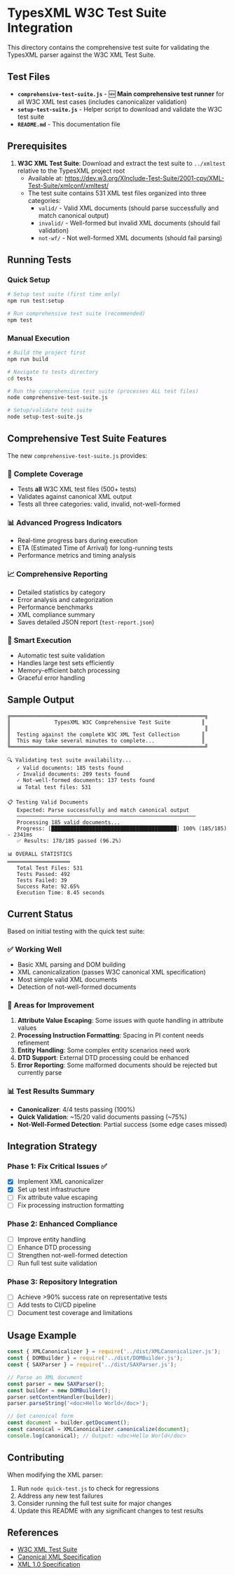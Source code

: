 # TypesXML W3C Test Suite Integration

This directory contains the comprehensive test suite for validating the TypesXML parser against the W3C XML Test Suite.

## Test Files

- **`comprehensive-test-suite.js`** - 🆕 **Main comprehensive test runner** for all W3C XML test cases (includes canonicalizer validation)
- **`setup-test-suite.js`** - Helper script to download and validate the W3C test suite
- **`README.md`** - This documentation file

## Prerequisites

1. **W3C XML Test Suite**: Download and extract the test suite to `../xmltest` relative to the TypesXML project root
   - Available at: <https://dev.w3.org/XInclude-Test-Suite/2001-cpy/XML-Test-Suite/xmlconf/xmltest/>
   - The test suite contains 531 XML test files organized into three categories:
     - `valid/` - Valid XML documents (should parse successfully and match canonical output)
     - `invalid/` - Well-formed but invalid XML documents (should fail validation)
     - `not-wf/` - Not well-formed XML documents (should fail parsing)

## Running Tests

### Quick Setup

```bash
# Setup test suite (first time only)
npm run test:setup

# Run comprehensive test suite (recommended)
npm test
```

### Manual Execution

```bash
# Build the project first
npm run build

# Navigate to tests directory
cd tests

# Run the comprehensive test suite (processes ALL test files)
node comprehensive-test-suite.js

# Setup/validate test suite
node setup-test-suite.js
```

## Comprehensive Test Suite Features

The new `comprehensive-test-suite.js` provides:

### 🎯 **Complete Coverage**

- Tests **all** W3C XML test files (500+ tests)
- Validates against canonical XML output
- Tests all three categories: valid, invalid, not-well-formed

### 📊 **Advanced Progress Indicators**

- Real-time progress bars during execution
- ETA (Estimated Time of Arrival) for long-running tests
- Performance metrics and timing analysis

### 📈 **Comprehensive Reporting**

- Detailed statistics by category
- Error analysis and categorization
- Performance benchmarks
- XML compliance summary
- Saves detailed JSON report (`test-report.json`)

### 🚀 **Smart Execution**

- Automatic test suite validation
- Handles large test sets efficiently
- Memory-efficient batch processing
- Graceful error handling

## Sample Output

```
╔══════════════════════════════════════════════════════════════╗
║              TypesXML W3C Comprehensive Test Suite          ║
║                                                              ║
║  Testing against the complete W3C XML Test Collection       ║
║  This may take several minutes to complete...               ║
╚══════════════════════════════════════════════════════════════╝

🔍 Validating test suite availability...
   ✓ Valid documents: 185 tests found
   ✓ Invalid documents: 209 tests found
   ✓ Not-well-formed documents: 137 tests found
   📊 Total test files: 531

📋 Testing Valid Documents
   Expected: Parse successfully and match canonical output
   ─────────────────────────────────────────────────────────
   Processing 185 valid documents...
   Progress: [████████████████████████████████████████] 100% (185/185) - 2341ms
   ✅ Results: 178/185 passed (96.2%)

📊 OVERALL STATISTICS
════════════════════
   Total Test Files: 531
   Tests Passed: 492
   Tests Failed: 39
   Success Rate: 92.65%
   Execution Time: 8.45 seconds
```

## Current Status

Based on initial testing with the quick test suite:

### ✅ Working Well

- Basic XML parsing and DOM building
- XML canonicalization (passes W3C canonical XML specification)
- Most simple valid XML documents
- Detection of not-well-formed documents

### 🔧 Areas for Improvement

1. **Attribute Value Escaping**: Some issues with quote handling in attribute values
2. **Processing Instruction Formatting**: Spacing in PI content needs refinement
3. **Entity Handling**: Some complex entity scenarios need work
4. **DTD Support**: External DTD processing could be enhanced
5. **Error Reporting**: Some malformed documents should be rejected but currently parse

### 📊 Test Results Summary

- **Canonicalizer**: 4/4 tests passing (100%)
- **Quick Validation**: ~15/20 valid documents passing (~75%)
- **Not-Well-Formed Detection**: Partial success (some edge cases missed)

## Integration Strategy

### Phase 1: Fix Critical Issues ✅

- [x] Implement XML canonicalizer
- [x] Set up test infrastructure
- [ ] Fix attribute value escaping
- [ ] Fix processing instruction formatting

### Phase 2: Enhanced Compliance

- [ ] Improve entity handling
- [ ] Enhance DTD processing
- [ ] Strengthen not-well-formed detection
- [ ] Run full test suite validation

### Phase 3: Repository Integration

- [ ] Achieve >90% success rate on representative tests
- [ ] Add tests to CI/CD pipeline
- [ ] Document test coverage and limitations

## Usage Example

```javascript
const { XMLCanonicalizer } = require('../dist/XMLCanonicalizer.js');
const { DOMBuilder } = require('../dist/DOMBuilder.js');
const { SAXParser } = require('../dist/SAXParser.js');

// Parse an XML document
const parser = new SAXParser();
const builder = new DOMBuilder();
parser.setContentHandler(builder);
parser.parseString('<doc>Hello World</doc>');

// Get canonical form
const document = builder.getDocument();
const canonical = XMLCanonicalizer.canonicalize(document);
console.log(canonical); // Output: <doc>Hello World</doc>
```

## Contributing

When modifying the XML parser:

1. Run `node quick-test.js` to check for regressions
2. Address any new test failures
3. Consider running the full test suite for major changes
4. Update this README with any significant changes to test results

## References

- [W3C XML Test Suite](https://dev.w3.org/XInclude-Test-Suite/2001-cpy/XML-Test-Suite/xmlconf/xmltest/readme.html)
- [Canonical XML Specification](https://dev.w3.org/XInclude-Test-Suite/2001-cpy/XML-Test-Suite/xmlconf/xmltest/canonxml.html)
- [XML 1.0 Specification](https://www.w3.org/TR/xml/)
